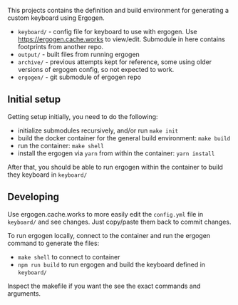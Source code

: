This projects contains the definition and build environment for generating a custom keyboard using Ergogen.

* `keyboard/` - config file for keyboard to use with ergogen. Use https://ergogen.cache.works to view/edit.  Submodule in here contains footprints from another repo.
* `output/` - built files from running ergogen
* `archive/` - previous attempts kept for reference, some using older versions of ergogen config, so not expected to work.
* `ergogen/` - git submodule of ergogen repo

## Initial setup

Getting setup initially, you need to do the following:

* initialize submodules recursively, and/or run `make init`
* build the docker container for the general build environment: `make build`
* run the container: `make shell`
* install the ergogen via `yarn` from within the container: `yarn install`

After that, you should be able to run ergogen within the container to build they keyboard in `keyboard/`

## Developing

Use ergogen.cache.works to more easily edit the `config.yml` file in `keyboard/` and see changes.  Just copy/paste them back to commit changes.

To run ergogen locally, connect to the container and run the ergogen command to generate the files:

* `make shell` to connect to container
* `npm run build` to run ergogen and build the keyboard defined in `keyboard/`

Inspect the makefile if you want the see the exact commands and arguments.